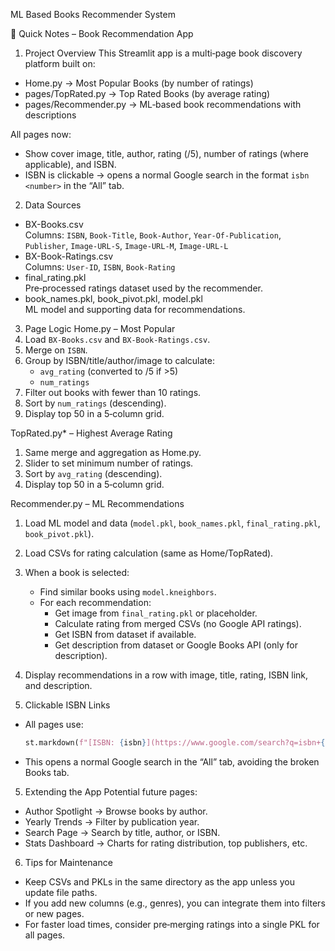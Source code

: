 ML Based Books Recommender System

📄 Quick Notes – Book Recommendation App

1. Project Overview
This Streamlit app is a multi‑page book discovery platform built on:
- Home.py → Most Popular Books (by number of ratings)
- pages/TopRated.py → Top Rated Books (by average rating)
- pages/Recommender.py → ML‑based book recommendations with descriptions

All pages now:
- Show cover image, title, author, rating (/5), number of ratings (where applicable), and ISBN.
- ISBN is clickable → opens a normal Google search in the format `isbn <number>` in the “All” tab.

2. Data Sources
- BX-Books.csv  
  Columns: `ISBN`, `Book-Title`, `Book-Author`, `Year-Of-Publication`, `Publisher`, `Image-URL-S`, `Image-URL-M`, `Image-URL-L`
- BX-Book-Ratings.csv  
  Columns: `User-ID`, `ISBN`, `Book-Rating`
- final_rating.pkl  
  Pre‑processed ratings dataset used by the recommender.
- book_names.pkl, book_pivot.pkl, model.pkl  
  ML model and supporting data for recommendations.

3. Page Logic
 Home.py – Most Popular
1. Load `BX-Books.csv` and `BX-Book-Ratings.csv`.
2. Merge on `ISBN`.
3. Group by ISBN/title/author/image to calculate:
   - `avg_rating` (converted to /5 if >5)
   - `num_ratings`
4. Filter out books with fewer than 10 ratings.
5. Sort by `num_ratings` (descending).
6. Display top 50 in a 5‑column grid.

 TopRated.py* – Highest Average Rating
1. Same merge and aggregation as Home.py.
2. Slider to set minimum number of ratings.
3. Sort by `avg_rating` (descending).
4. Display top 50 in a 5‑column grid.

 Recommender.py – ML Recommendations
1. Load ML model and data (`model.pkl`, `book_names.pkl`, `final_rating.pkl`, `book_pivot.pkl`).
2. Load CSVs for rating calculation (same as Home/TopRated).
3. When a book is selected:
   - Find similar books using `model.kneighbors`.
   - For each recommendation:
     - Get image from `final_rating.pkl` or placeholder.
     - Calculate rating from merged CSVs (no Google API ratings).
     - Get ISBN from dataset if available.
     - Get description from dataset or Google Books API (only for description).
4. Display recommendations in a row with image, title, rating, ISBN link, and description.

 4. Clickable ISBN Links
- All pages use:
  ```python
  st.markdown(f"[ISBN: {isbn}](https://www.google.com/search?q=isbn+{isbn})")
  ```
- This opens a normal Google search in the “All” tab, avoiding the broken Books tab.

 5. Extending the App
Potential future pages:
- Author Spotlight → Browse books by author.
- Yearly Trends → Filter by publication year.
- Search Page → Search by title, author, or ISBN.
- Stats Dashboard → Charts for rating distribution, top publishers, etc.

 6. Tips for Maintenance
- Keep CSVs and PKLs in the same directory as the app unless you update file paths.
- If you add new columns (e.g., genres), you can integrate them into filters or new pages.
- For faster load times, consider pre‑merging ratings into a single PKL for all pages.
